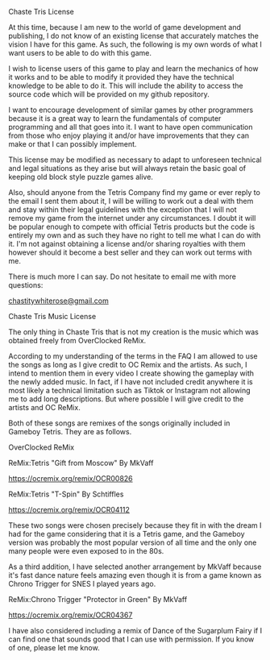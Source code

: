Chaste Tris License

At this time, because I am new to the world of game development and publishing, I do not know of an existing license that accurately matches the vision I have for this game. As such, the following is my own words of what I want users to be able to do with this game.

I wish to license users of this game to play and learn the mechanics of how it works and to be able to modify it provided they have the technical knowledge to be able to do it. This will include the ability to access the source code which will be provided on my github repository.

I want to encourage development of similar games by other programmers because it is a great way to learn the fundamentals of computer programming and all that goes into it. I want to have open communication from those who enjoy playing it and/or have improvements that they can make or that I can possibly implement.

This license may be modified as necessary to adapt to unforeseen technical and legal situations as they arise but will always retain the basic goal of keeping old block style puzzle games alive.

Also, should anyone from the Tetris Company find my game or ever reply to the email I sent them about it, I will be willing to work out a deal with them and stay within their legal guidelines with the exception that I will not remove my game from the internet under any circumstances. I doubt it will be popular enough to compete with official Tetris products but the code is entirely my own and as such they have no right to tell me what I can do with it. I'm not against obtaining a license and/or sharing royalties with them however should it become a best seller and they can work out terms with me.

There is much more I can say. Do not hesitate to email me with more questions:

chastitywhiterose@gmail.com

Chaste Tris Music License

The only thing in Chaste Tris that is not my creation is the music which was obtained freely from OverClocked ReMix.

According to my understanding of the terms in the FAQ I am allowed to use the songs as long as I give credit to OC Remix and the artists. As such, I intend to mention them in every video I create showing the gameplay with the newly added music. In fact, if I have not included credit anywhere it is most likely a technical limitation such as Tiktok or Instagram not allowing me to add long descriptions. But where possible I will give credit to the artists and OC ReMix.

Both of these songs are remixes of the songs originally included in Gameboy Tetris. They are as follows.

OverClocked ReMix

ReMix:Tetris "Gift from Moscow"
By MkVaff

https://ocremix.org/remix/OCR00826

ReMix:Tetris "T-Spin"
By Schtiffles

https://ocremix.org/remix/OCR04112

These two songs were chosen precisely because they fit in with the dream I had for the game considering that it is a Tetris game, and the Gameboy version was probably the most popular version of all time and the only one many people were even exposed to in the 80s.

As a third addition, I have selected another arrangement by MkVaff because it's fast dance nature feels amazing even though it is from a game known as Chrono Trigger for SNES I played years ago.

ReMix:Chrono Trigger "Protector in Green"
By MkVaff

https://ocremix.org/remix/OCR04367

I have also considered including a remix of Dance of the Sugarplum Fairy if I can find one that sounds good that I can use with permission. If you know of one, please let me know.
